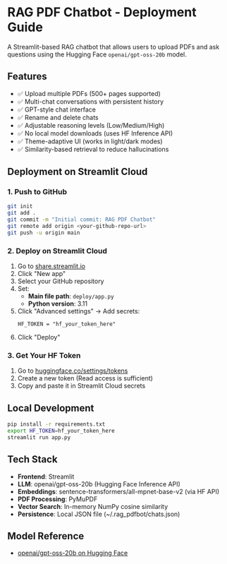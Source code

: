 # RAG PDF Chatbot - Deployment Guide

A Streamlit-based RAG chatbot that allows users to upload PDFs and ask questions using the Hugging Face `openai/gpt-oss-20b` model.

## Features

- ✅ Upload multiple PDFs (500+ pages supported)
- ✅ Multi-chat conversations with persistent history
- ✅ GPT-style chat interface
- ✅ Rename and delete chats
- ✅ Adjustable reasoning levels (Low/Medium/High)
- ✅ No local model downloads (uses HF Inference API)
- ✅ Theme-adaptive UI (works in light/dark modes)
- ✅ Similarity-based retrieval to reduce hallucinations

## Deployment on Streamlit Cloud

### 1. Push to GitHub

```bash
git init
git add .
git commit -m "Initial commit: RAG PDF Chatbot"
git remote add origin <your-github-repo-url>
git push -u origin main
```

### 2. Deploy on Streamlit Cloud

1. Go to [share.streamlit.io](https://share.streamlit.io)
2. Click "New app"
3. Select your GitHub repository
4. Set:
   - **Main file path**: `deploy/app.py`
   - **Python version**: 3.11
5. Click "Advanced settings" → Add secrets:
   ```
   HF_TOKEN = "hf_your_token_here"
   ```
6. Click "Deploy"

### 3. Get Your HF Token

1. Go to [huggingface.co/settings/tokens](https://huggingface.co/settings/tokens)
2. Create a new token (Read access is sufficient)
3. Copy and paste it in Streamlit Cloud secrets

## Local Development

```bash
pip install -r requirements.txt
export HF_TOKEN=hf_your_token_here
streamlit run app.py
```

## Tech Stack

- **Frontend**: Streamlit
- **LLM**: openai/gpt-oss-20b (Hugging Face Inference API)
- **Embeddings**: sentence-transformers/all-mpnet-base-v2 (via HF API)
- **PDF Processing**: PyMuPDF
- **Vector Search**: In-memory NumPy cosine similarity
- **Persistence**: Local JSON file (~/.rag_pdfbot/chats.json)

## Model Reference

- [openai/gpt-oss-20b on Hugging Face](https://huggingface.co/openai/gpt-oss-20b)

